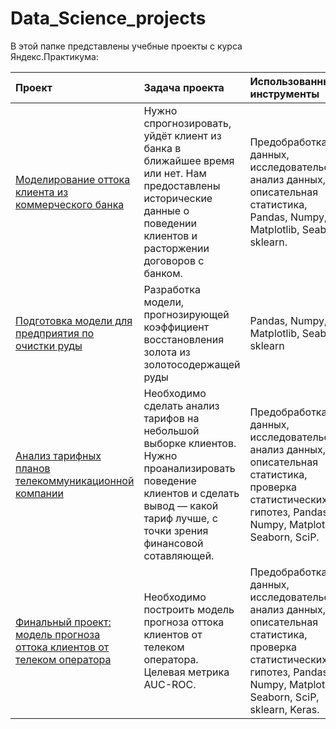 # Data_Science_projects

В этой папке представлены учебные проекты с курса Яндекс.Практикума:


|	Проект |	Задача проекта	|	Использованные инструменты |
|:-----|:---|:---|
|[Моделирование оттока клиента из коммерческого банка](https://github.com/AlexeyKulikovZ/Data_Science_projects/tree/main/Telecom%20company)| Нужно спрогнозировать, уйдёт клиент из банка в ближайшее время или нет. Нам предоставлены исторические данные о поведении клиентов и расторжении договоров с банком.	| Предобработка данных, исследовательский анализ данных, описательная статистика, Pandas, Numpy, Matplotlib, Seaborn, sklearn.|
 | [Подготовка модели для предприятия по очистки руды](https://github.com/AlexeyKulikovZ/Data_Science_projects/tree/main/Mining%20company)| Разработка модели, прогнозирующей коэффициент восстановления золота из золотосодержащей руды | Pandas, Numpy, Matplotlib, Seaborn, sklearn |
 | [Анализ тарифных планов телекоммуникационной компании](https://github.com/AlexeyKulikovZ/Data_Science_projects/tree/main/Commercial%20bank) | Необходимо сделать анализ тарифов на небольшой выборке клиентов. Нужно проанализировать поведение клиентов и сделать вывод — какой тариф лучше, с точки зрения финансовой сотавляющей. | Предобработка данных, исследовательский анализ данных, описательная статистика, проверка статистических гипотез, Pandas, Numpy, Matplotlib, Seaborn, SciP. |
 | [Финальный проект: модель прогноза оттока клиентов от телеком оператора](https://github.com/AlexeyKulikovZ/Data_Science_projects/tree/main/Final_project_customer_churn) | Необходимо построить модель прогноза оттока клиентов от телеком оператора. Целевая метрика AUC-ROC. | Предобработка данных, исследовательский анализ данных, описательная статистика, проверка статистических гипотез, Pandas, Numpy, Matplotlib, Seaborn, SciP, sklearn, Keras. |

  


